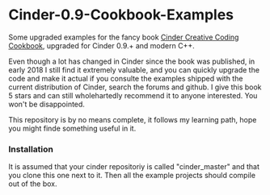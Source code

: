 # Cinder-0.9-Cookbook-Examples
Some upgraded examples for the fancy book [Cinder Creative Coding Cookbook](https://www.packtpub.com/application-development/cinder-creative-coding-cookbook), upgraded for Cinder 0.9.+ and modern C++.

Even though a lot has changed in Cinder since the book was published, in early 2018 I still find it extremely valuable, and you can quickly upgrade the code and make it actual if you consulte the examples shipped with the current distribution of Cinder, search the forums and github. I give this book 5 stars and can still wholehartedly recommend it to anyone interested. You won't be disappointed. 

This repository is by no means complete, it follows my learning path, hope you might finde something useful in it. 

### Installation
It is assumed that your cinder repositoriy is called "cinder_master" and that you clone this one next to it. Then all the example projects should compile out of the box. 
